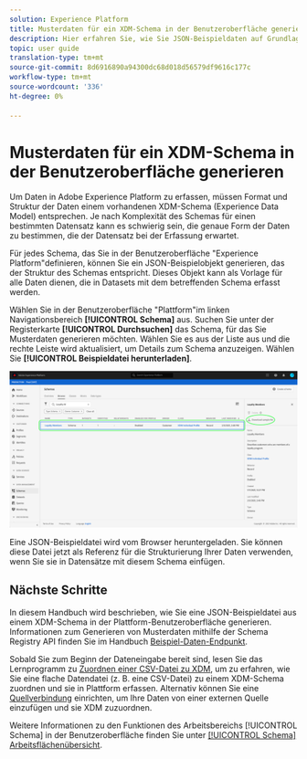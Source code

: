 ```yaml
---
solution: Experience Platform
title: Musterdaten für ein XDM-Schema in der Benutzeroberfläche generieren
description: Hier erfahren Sie, wie Sie JSON-Beispieldaten auf Grundlage eines vorhandenen Schemas in der Adobe Experience Platform-Benutzeroberfläche generieren.
topic: user guide
translation-type: tm+mt
source-git-commit: 8d6916890a94300dc68d018d56579df9616c177c
workflow-type: tm+mt
source-wordcount: '336'
ht-degree: 0%

---
```



# Musterdaten für ein XDM-Schema in der Benutzeroberfläche generieren

Um Daten in Adobe Experience Platform zu erfassen, müssen Format und Struktur der Daten einem vorhandenen XDM-Schema (Experience Data Model) entsprechen. Je nach Komplexität des Schemas für einen bestimmten Datensatz kann es schwierig sein, die genaue Form der Daten zu bestimmen, die der Datensatz bei der Erfassung erwartet.

Für jedes Schema, das Sie in der Benutzeroberfläche &quot;Experience Platform&quot;definieren, können Sie ein JSON-Beispielobjekt generieren, das der Struktur des Schemas entspricht. Dieses Objekt kann als Vorlage für alle Daten dienen, die in Datasets mit dem betreffenden Schema erfasst werden.

Wählen Sie in der Benutzeroberfläche &quot;Plattform&quot;im linken Navigationsbereich **[!UICONTROL Schema]** aus. Suchen Sie unter der Registerkarte **[!UICONTROL Durchsuchen]** das Schema, für das Sie Musterdaten generieren möchten. Wählen Sie es aus der Liste aus und die rechte Leiste wird aktualisiert, um Details zum Schema anzuzeigen. Wählen Sie **[!UICONTROL Beispieldatei herunterladen]**.

![](../images/ui/sample/sample-data.png)

Eine JSON-Beispieldatei wird vom Browser heruntergeladen. Sie können diese Datei jetzt als Referenz für die Strukturierung Ihrer Daten verwenden, wenn Sie sie in Datensätze mit diesem Schema einfügen.

## Nächste Schritte

In diesem Handbuch wird beschrieben, wie Sie eine JSON-Beispieldatei aus einem XDM-Schema in der Plattform-Benutzeroberfläche generieren. Informationen zum Generieren von Musterdaten mithilfe der Schema Registry API finden Sie im Handbuch [Beispiel-Daten-Endpunkt](../api/sample-data.md).

Sobald Sie zum Beginn der Dateneingabe bereit sind, lesen Sie das Lernprogramm zu [Zuordnen einer CSV-Datei zu XDM](../../ingestion/tutorials/map-a-csv-file.md), um zu erfahren, wie Sie eine flache Datendatei (z. B. eine CSV-Datei) zu einem XDM-Schema zuordnen und sie in Plattform erfassen. Alternativ können Sie eine [Quellverbindung](../../sources/home.md) einrichten, um Ihre Daten von einer externen Quelle einzufügen und sie XDM zuzuordnen.

Weitere Informationen zu den Funktionen des Arbeitsbereichs [!UICONTROL Schema] in der Benutzeroberfläche finden Sie unter [[!UICONTROL Schema] Arbeitsflächenübersicht](./overview.md).